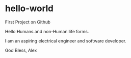 # hello-world
First Project on Github

Hello Humans and non-Human life forms.

I am an aspiring electrical engineer and software developer.

God Bless,
Alex

